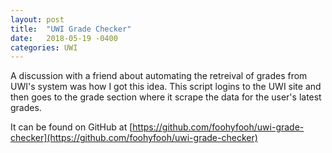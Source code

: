 ```yaml
---
layout: post
title:  "UWI Grade Checker"
date:   2018-05-19 -0400
categories: UWI
---
```


A discussion with a friend about automating the retreival of grades from UWI's system was how I got this idea. This script logins to the UWI site and then goes to the grade section where it scrape the data for the user's latest grades.

It can be found on GitHub at [https://github.com/foohyfooh/uwi-grade-checker](https://github.com/foohyfooh/uwi-grade-checker)